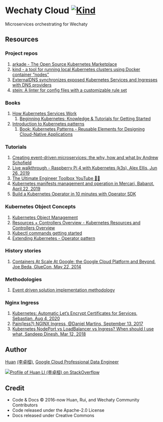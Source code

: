 # Wechaty Cloud [![Kind](https://github.com/wechaty/cloud/actions/workflows/kind.yml/badge.svg)](https://github.com/Chatie/cloud/actions/workflows/kind.yml)

Microservices orchestrating for Wechaty

## Resources

### Project repos

1. [arkade - The Open Source Kubernetes Marketplace](https://github.com/alexellis/arkade)
1. [kind - a tool for running local Kubernetes clusters using Docker container “nodes”](https://kind.sigs.k8s.io/)
1. [ExternalDNS synchronizes exposed Kubernetes Services and Ingresses with DNS providers](https://github.com/kubernetes-sigs/external-dns)
1. [stein: A linter for config files with a customizable rule set](https://github.com/b4b4r07/stein)

### Books

1. [How Kubernetes Services Work](https://www.bmc.com/blogs/kubernetes-services/)
    1. [Beginning Kubernetes: Knowledge & Tutorials for Getting Started](https://www.bmc.com/forms/beginning-kubernetes-ebook.html)
1. [Introduction to Kubernetes patterns](https://www.redhat.com/en/topics/cloud-native-apps/introduction-to-kubernetes-patterns)
    1. [Book: Kubernetes Patterns - Reusable Elements for Designing Cloud-Native Applications](https://k8spatterns.io/)

### Tutorials

1. [Creating event-driven microservices: the why, how and what by Andrew Schofield](https://www.youtube.com/watch?v=ksRCq0BJef8)
1. [Live walkthrough - Raspberry Pi 4 with Kubernetes (k3s), Alex Ellis, Jun 26, 2019](https://www.youtube.com/watch?v=DjpVtNjiXSU)
1. [The Ultimate Engineer Toolbox YouTube 🔨🔧](https://github.com/marcel-dempers/docker-development-youtube-series)
1. [Kubernetes manifests management and operation in Mercari, Babarot, April 22, 2019](https://speakerdeck.com/b4b4r07/kubernetes-manifests-management-and-operation-in-mercari)
1. [Build a Kubernetes Operator in 10 minutes with Operator SDK](https://opensource.com/article/20/3/kubernetes-operator-sdk)

### Kubernetes Object Concepts

1. [Kubernetes Object Management](https://kubernetes.io/docs/concepts/overview/working-with-objects/object-management/)
1. [Resources + Controllers Overview - Kubernetes Resources and Controllers Overview](https://kubectl.docs.kubernetes.io/guides/introduction/resources_controllers/)
1. [Kubectl commands getting started](https://kubernetes.io/docs/reference/generated/kubectl/kubectl-commands)
1. [Extending Kubernetes - Operator pattern](https://kubernetes.io/docs/concepts/extend-kubernetes/operator/)

### History stories

1. [Containers At Scale At Google: the Google Cloud Platform and Beyond, Joe Beda, GlueCon, May 22, 2014](https://speakerdeck.com/jbeda/containers-at-scale)

### Methodologies

1. [Event driven solution implementation methodology](https://ibm-cloud-architecture.github.io/refarch-eda/methodology/event-storming/)

### Nginx Ingress

1. [Kubernetes: Automatic Let’s Encrypt Certificates for Services, Sebastian, Aug 4, 2020](https://admantium.medium.com/kubernetes-automatic-lets-encrypt-certificates-for-services-2a5f4aa7f886)
1. [Pain(less?) NGINX Ingress, @Daniel Martins, September 13, 2017](https://danielfm.me/post/painless-nginx-ingress/)
1. [Kubernetes NodePort vs LoadBalancer vs Ingress? When should I use what, Sandeep Dinesh, Mar 12, 2018](https://medium.com/google-cloud/kubernetes-nodeport-vs-loadbalancer-vs-ingress-when-should-i-use-what-922f010849e0)

## Author

[Huan](https://github.com/huan) [(李卓桓)](http://linkedin.com/in/zixia), [Google Cloud Professional Data Engineer](https://www.credential.net/d64187a5-55c9-45f5-850f-a46703a82cef)

[![Profile of Huan LI (李卓桓) on StackOverflow](https://stackoverflow.com/users/flair/1123955.png)](https://stackoverflow.com/users/1123955/huan)

## Credit

- Code & Docs © 2016-now Huan, Rui, and Wechaty Community Contributors
- Code released under the Apache-2.0 License
- Docs released under Creative Commons
